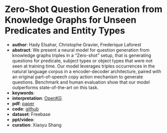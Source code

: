 # Zero-Shot Question Generation from Knowledge Graphs for Unseen Predicates and Entity Types
* **author**: Hady Elsahar, Christophe Gravier, Frederique Laforest
* **abstract**: We present a neural model for question generation from knowledge graphs triples in a “Zero-shot” setup, that is generating questions for predicate, subject types or object types that were not seen at training time. Our model leverages triples occurrences in the natural language corpus in a encoder-decoder architecture, paired with an original part-of-speech copy action mechanism to generate questions. Benchmark and human evaluation show that our model outperforms state-of-the-art on this task. 
* **keywords**: 
* **interpretation**: [OpenKG](https://mp.weixin.qq.com/s/l77fTe-ofUX5LhhIemW-EQ)
* **pdf**: [paper](https://www.aclweb.org/anthology/N18-1020.pdf)
* **code**: [github](https://github.com/hadyelsahar/Zeroshot-QuestionGeneration)
* **dataset**: Freebase
* **ppt/video**: 
* **curation**: Xiaoyu Shang
